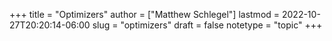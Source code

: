 +++
title = "Optimizers"
author = ["Matthew Schlegel"]
lastmod = 2022-10-27T20:20:14-06:00
slug = "optimizers"
draft = false
notetype = "topic"
+++
